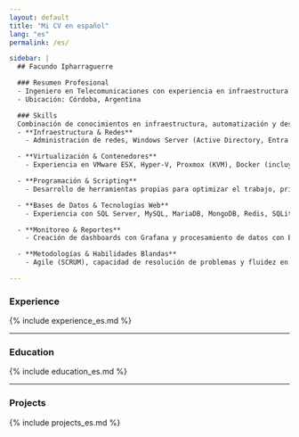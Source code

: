 ```yaml
---
layout: default
title: "Mi CV en español"
lang: "es"
permalink: /es/

sidebar: |
  ## Facundo Ipharraguerre

  ### Resumen Profesional  
  - Ingeniero en Telecomunicaciones con experiencia en infraestructura IT y desarrollo de software. Más de 15 años de experiencia en Linux, Windows Server, Azure, redes y automatización. Habilidades en seguridad, metodologías ágiles y virtualización. Experiencia trabajando bajo un sistema de gestión de calidad ISO 9001. Español nativo e inglés conversacional.  
  - Ubicación: Córdoba, Argentina  

  ### Skills
  Combinación de conocimientos en infraestructura, automatización y desarrollo, abarcando redes, virtualización, scripting, bases de datos, monitoreo y metodologías de software.  
  - **Infraestructura & Redes**  
    - Administración de redes, Windows Server (Active Directory, Entra ID), Linux y Veeam Backup & Replication.  

  - **Virtualización & Contenedores**  
    - Experiencia en VMware ESX, Hyper-V, Proxmox (KVM), Docker (incluyendo Swarm) y Linux Containers (LXC) para despliegues escalables y flexibles.  

  - **Programación & Scripting**  
    - Desarrollo de herramientas propias para optimizar el trabajo, principalmente con Python (automatización, análisis de datos, aplicaciones web), Bash, PowerShell y C para sistemas embebidos.  

  - **Bases de Datos & Tecnologías Web**  
    - Experiencia con SQL Server, MySQL, MariaDB, MongoDB, Redis, SQLite y desarrollo backend con servidores web.  

  - **Monitoreo & Reportes**  
    - Creación de dashboards con Grafana y procesamiento de datos con Excel para reportes y análisis.  

  - **Metodologías & Habilidades Blandas**  
    - Agile (SCRUM), capacidad de resolución de problemas y fluidez en español (nativo) e inglés (profesional/conversacional).  

---
```


### Experience
{% include experience_es.md %}

---

### Education
{% include education_es.md %}

---

### Projects
{% include projects_es.md %}
